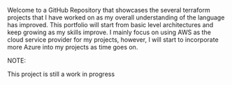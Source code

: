Welcome to a GitHub Repository that showcases the several terraform projects that I have worked on as my overall understanding of the language
has improved. This portfolio will start from basic level architectures and keep growing as my skills improve. I mainly focus on using AWS as the 
cloud service provider for my projects, however, I will start to incorporate more Azure into my projects as time goes on. 

NOTE: 

This project is still a work in progress
